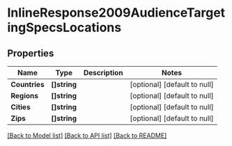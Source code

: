 # InlineResponse2009AudienceTargetingSpecsLocations

## Properties
Name | Type | Description | Notes
------------ | ------------- | ------------- | -------------
**Countries** | **[]string** |  | [optional] [default to null]
**Regions** | **[]string** |  | [optional] [default to null]
**Cities** | **[]string** |  | [optional] [default to null]
**Zips** | **[]string** |  | [optional] [default to null]

[[Back to Model list]](../README.md#documentation-for-models) [[Back to API list]](../README.md#documentation-for-api-endpoints) [[Back to README]](../README.md)


